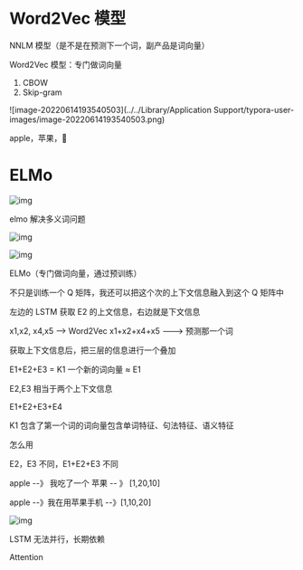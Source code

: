 # Word2Vec 模型

NNLM 模型（是不是在预测下一个词，副产品是词向量）

Word2Vec 模型：专门做词向量

1. CBOW
2. Skip-gram

![image-20220614193540503](../../Library/Application Support/typora-user-images/image-20220614193540503.png)

apple，苹果，

# ELMo

![img](https://imgmd.oss-cn-shanghai.aliyuncs.com/BERT_IMG/we%E5%A4%9A%E4%B9%89%E8%AF%8D%E9%97%AE%E9%A2%98.jpg)

elmo 解决多义词问题

![img](https://imgmd.oss-cn-shanghai.aliyuncs.com/BERT_IMG/word2vec.jpg)



![img](https://imgmd.oss-cn-shanghai.aliyuncs.com/BERT_IMG/%E5%9F%BA%E4%BA%8E%E4%B8%8A%E4%B8%8B%E6%96%87%E7%9A%84emedding.jpg)

ELMo（专门做词向量，通过预训练）

不只是训练一个 Q 矩阵，我还可以把这个次的上下文信息融入到这个 Q 矩阵中

左边的 LSTM 获取 E2 的上文信息，右边就是下文信息

x1,x2, x4,x5 --> Word2Vec x1+x2+x4+x5 ---> 预测那一个词



获取上下文信息后，把三层的信息进行一个叠加

E1+E2+E3 = K1 一个新的词向量 $\approx$ E1

E2,E3 相当于两个上下文信息

E1+E2+E3+E4

K1 包含了第一个词的词向量包含单词特征、句法特征、语义特征



怎么用

E2，E3 不同，E1+E2+E3 不同

apple --》 我吃了一个 苹果 -- 》 [1,20,10]

apple --》我在用苹果手机 --》[1,10,20]

![img](https://imgmd.oss-cn-shanghai.aliyuncs.com/BERT_IMG/elmo%E8%AE%AD%E7%BB%83%E5%90%8E%E7%9A%84%E4%BD%BF%E7%94%A8.jpg)

LSTM 无法并行，长期依赖

Attention



